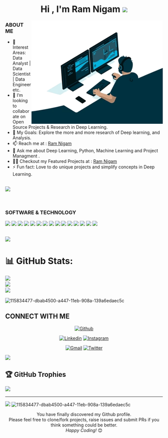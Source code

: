 

<h1 align="center">Hi , I'm Ram Nigam <img src="https://media.giphy.com/media/hvRJCLFzcasrR4ia7z/giphy.gif" width="35"></h1>


 <img align="right" src="https://github.com/Gauravsingh-work/Gauravsingh-work/blob/main/developer.gif" alt="Coder GIF" width="420" height="330">


### ABOUT ME
- 🌱 Interest Areas: Data Analyst | Data Scientist | Data Engineer etc.
- 👯 I’m looking to collaborate on Open Source Projects & Research in Deep Learning.
- 🥅 My Goals: Explore the more and more research of Deep learning, and Analysis.
- 📫 Reach me at : [Ram Nigam](mailto:ram.nigam9883@gmail.com)
- 💬 Ask me about Deep Learning, Python, Machine Learning and Project Managment .
- 👨‍💻 Checkout my Featured Projects at : [Ram Nigam](https://www.linkedin.com/in/ramnigam)
- ⚡ Fun fact: Love to do unique projects and simplify concepts in Deep Learning.

 <br>
 
<!--  For Animated horizontal lines -->
<img src="https://user-images.githubusercontent.com/73097560/115834477-dbab4500-a447-11eb-908a-139a6edaec5c.gif">
</p> 

<br>

 ### SOFTWARE & TECHNOLOGY
 
 
<code><img height="50" src="https://www.vectorlogo.zone/logos/python/python-ar21.svg"></code>
<code><img height="50" src="https://www.vectorlogo.zone/logos/pocoo_flask/pocoo_flask-ar21.svg"></code>
<code><img height="50" src="https://www.vectorlogo.zone/logos/pytorch/pytorch-ar21.svg"></code>
<code><img height="50" src="https://www.vectorlogo.zone/logos/tensorflow/tensorflow-ar21.svg"></code>
<code><img height="50" src="https://www.vectorlogo.zone/logos/jupyter/jupyter-ar21.svg"></code>
<code><img height="50" src="https://www.vectorlogo.zone/logos/visualstudio_code/visualstudio_code-ar21.svg"></code>
<code><img height="50" src="https://www.vectorlogo.zone/logos/git-scm/git-scm-ar21.svg"></code>
<code><img height="50" src="https://www.vectorlogo.zone/logos/numpy/numpy-ar21.svg"></code>
<code><img height="50" src="https://www.vectorlogo.zone/logos/plot_ly/plot_ly-ar21.svg"></code>
<code><img height="50" src="https://www.vectorlogo.zone/logos/mongodb/mongodb-ar21.svg"></code>
<code><img height="50" src="https://www.vectorlogo.zone/logos/mysql/mysql-ar21.svg"></code>
<code><img height="50" src="https://www.vectorlogo.zone/logos/sqlite/sqlite-ar21.svg"></code>
<code><img height="50" src="https://www.vectorlogo.zone/logos/microsoft_powerbi/microsoft_powerbi-ar21.svg"></code>
<code><img height="50" src="https://www.vectorlogo.zone/logos/github/github-ar21.svg"></code>
<code><img height="50" src="https://www.vectorlogo.zone/logos/heroku/heroku-ar21.svg"></code>



 <br>
<!--  For Animated horizontal lines -->
<img src="https://user-images.githubusercontent.com/73097560/115834477-dbab4500-a447-11eb-908a-139a6edaec5c.gif">
</p>  





# 📊 GitHub Stats:
![](https://github-readme-stats.vercel.app/api?username=ramnigam&theme=midnight-purple&hide_border=false&include_all_commits=false&count_private=false)<br/>
![](https://github-readme-streak-stats.herokuapp.com/?user=ramnigam&theme=midnight-purple&hide_border=false)<br/>
![](https://github-readme-stats.vercel.app/api/top-langs/?username=ramnigam&theme=midnight-purple&hide_border=false&include_all_commits=false&count_private=false&layout=compact)

![115834477-dbab4500-a447-11eb-908a-139a6edaec5c](https://user-images.githubusercontent.com/101575355/218337418-1e97dea8-fa11-4185-9e0b-b6c72ad6d892.gif)

## CONNECT WITH ME


<p align="center">
  <a href="https://github.com/ramnigam"><img alt="Github" title="Ram Nigam Github" src="https://img.shields.io/badge/GitHub-100000?style=for-the-badge&logo=github&logoColor=white"></a>
  <p align="center">
  <a href="https://www.linkedin.com/in/ramnigam"><img alt="Linkedin" title="Ram Nigam Linkedin" src="https://img.shields.io/badge/LinkedIn-0077B5?style=for-the-badge&logo=linkedin&logoColor=white"></a>
  <a href="https://www.instagram.com/__raghav____/"><img alt="Instagram" title="Ram Nigam Instagram" src="https://img.shields.io/badge/Instagram-E4405F?style=for-the-badge&logo=instagram&logoColor=white"></a>
 </p>
 <p align="center">
  <a href="mailto:ram.nigam9883@gmail.com"><img alt="Gmail" title="Ram Nigam Gmail" src="https://img.shields.io/badge/Gmail-D14836?style=for-the-badge&logo=gmail&logoColor=white"></a>
  <a href="https://twitter.com/Raghav24286082"><img alt="Twitter" title="Ram Nigam Twitter" src="https://img.shields.io/badge/Twitter-1DA1F2?style=for-the-badge&logo=twitter&logoColor=white"></a>

</p>
<!--  For Animated horizontal lines -->
<img src="https://user-images.githubusercontent.com/73097560/115834477-dbab4500-a447-11eb-908a-139a6edaec5c.gif">
</p>  

## 🏆 GitHub Trophies
![](https://github-profile-trophy.vercel.app/?username=ramnigam&theme=discord&no-frame=false&no-bg=true&margin-w=4)

---
[![](https://visitcount.itsvg.in/api?id=ramnigam&icon=0&color=0)](https://visitcount.itsvg.in)
![115834477-dbab4500-a447-11eb-908a-139a6edaec5c](https://user-images.githubusercontent.com/101575355/218337418-1e97dea8-fa11-4185-9e0b-b6c72ad6d892.gif)



</p>
   
  <div align="center">

You have finally discovered my Github profile. <br>
Please feel free to clone/fork projects, raise issues and submit PRs if you think something could be better. <br>
<i>Happy Coding!</i> 😊

</div>







